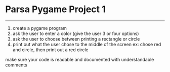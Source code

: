 # Parsa Pygame Project 1
-------------------------------------------------------------------------

1) create a pygame program
2) ask the user to enter a color (give the user 3 or four options)
3) ask the user to choose between printing a rectangle or circle
4) print out what the user chose to the middle of the screen
        ex: chose red and circle, then print out a red circle

make sure your code is readable and documented with understandable comments